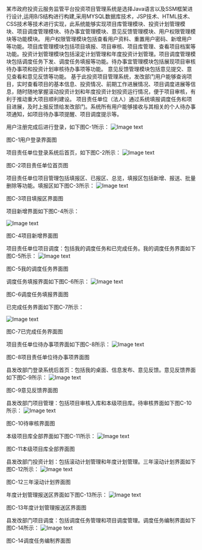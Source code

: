 某市政府投资云服务监管平台投资项目管理系统是选择Java语言以及SSM框架进行设计,运用B/S结构进行构建,采用MYSQL数据库技术，JSP技术、HTML技术、CSS技术等技术进行实现，此系统能够实现项目库管理模块、投资计划管理模块、项目调度管理模块、待办事宜管理模块、意见反馈管理模块、用户权限管理模块等功能模块。
用户权限管理模块包括查看用户资料、重置用户密码、新增用户等功能。项目库管理模块包括项目填报、项目审核、项目库管理、查看项目档案等功能。投资计划管理模块包括滚定计划管理和年度投资计划管理。项目调度管理模块包括调度任务下发、调度任务填报等功能。待办事宜管理模块包括展现项目审核待办事项和投资计划审核待办事项等功能。
意见反馈管理模块包括意见提交、意见查看和意见反馈等功能。
基于此投资项目管理系统，发改部门用户能够查询项目，实时查看项目的基本信息、投资情况、前期工作进展情况、项目调度进展等信息，随时随地掌握滚动投资计划和年度投资计划投资运行情况，便于项目审核，有利于推动重大项目顺利建设。
项目责任单位（法人）通过系统填报调度任务和项目进展，及时上报反馈给发改部门。系统所有用户能够接收与其相关的个人待办事项通知，如项目待办事项提醒、项目调度提示等。

用户注册完成后进行登录，如下图C-1所示：
![Image text](https://github.com/mhzj/zf/blob/main/%E7%99%BB%E5%BD%95%E7%95%8C%E9%9D%A2.png)

图C-1用户登录界面图

项目责任单位登录系统后首页，如下图C-2所示：
![Image text](https://github.com/mhzj/zf/blob/main/%E9%A1%B9%E7%9B%AE%E8%B4%A3%E4%BB%BB%E5%8D%95%E4%BD%8D%E9%A6%96%E9%A1%B5.png)

图C-2项目责任单位首页图

项目责任单位项目管理包括填报区、已报区、总览，填报区包括新增、报送、批量删除等功能。填报区如下图C-3所示：
![Image text](https://github.com/mhzj/zf/blob/main/%E9%A1%B9%E7%9B%AE%E5%A1%AB%E6%8A%A5%E5%8C%BA%E7%95%8C%E9%9D%A2.png)

图C-3项目填报区界面图

项目新增界面如下图C-4所示：

![Image text](https://github.com/mhzj/zf/blob/main/%E9%A1%B9%E7%9B%AE%E6%96%B0%E5%A2%9E%E7%95%8C%E9%9D%A2.png)

图C-4项目新增界面图

项目责任单位项目调度：包括我的调度任务和已完成任务。我的调度任务界面如下图C-5所示：
![Image text](https://github.com/mhzj/zf/blob/main/%E6%88%91%E7%9A%84%E8%B0%83%E5%BA%A6%E4%BB%BB%E5%8A%A1%E7%95%8C%E9%9D%A2.png)

图C-5我的调度任务界面图

调度任务填报界面如下图C-6所示：
![Image text](https://github.com/mhzj/zf/blob/main/%E8%B0%83%E5%BA%A6%E4%BB%BB%E5%8A%A1%E5%A1%AB%E6%8A%A5%E7%95%8C%E9%9D%A2.png)

图C-6调度任务填报界面图

已完成任务界面如下图C-7所示：

![Image text](https://github.com/mhzj/zf/blob/main/%E5%B7%B2%E5%AE%8C%E6%88%90%E4%BB%BB%E5%8A%A1%E7%95%8C%E9%9D%A2.png)

图C-7已完成任务界面图

项目责任单位待办事项界面如下图C-8所示：
![Image text](https://github.com/mhzj/zf/blob/main/%E9%A1%B9%E7%9B%AE%E8%B4%A3%E4%BB%BB%E5%8D%95%E4%BD%8D%E5%BE%85%E5%8A%9E%E4%BA%8B%E9%A1%B9%E7%95%8C%E9%9D%A2.png)

图C-8项目责任单位待办事项界面图

县发改部门登录系统后首页：包括我的桌面、信息发布、意见反馈。意见反馈界面如下图C-9所示：
![Image text](https://github.com/mhzj/zf/blob/main/%E6%84%8F%E8%A7%81%E5%8F%8D%E9%A6%88%E7%95%8C%E9%9D%A2.png)

图C-9意见反馈界面图

县发改部门项目管理：包括项目审核入库和本级项目库。待审核界面如下图C-10所示： 
![Image text](https://github.com/mhzj/zf/blob/main/%E5%BE%85%E5%AE%A1%E6%A0%B8%E7%95%8C%E9%9D%A2.png)

图C-10待审核界面图

本级项目库全部界面如下图C-11所示： 
![Image text](https://github.com/mhzj/zf/blob/main/%E6%9C%AC%E7%BA%A7%E9%A1%B9%E7%9B%AE%E5%BA%93%E5%85%A8%E9%83%A8%E7%95%8C%E9%9D%A2.png)

图C-11本级项目库全部界面图

县发改部门投资计划：包括滚动计划管理和年度计划管理。三年滚动计划界面如下图C-12所示：
![Image text](https://github.com/mhzj/zf/blob/main/%E4%B8%89%E5%B9%B4%E6%BB%9A%E5%8A%A8%E8%AE%A1%E5%88%92.png)

图C-12三年滚动计划界面图

年度计划管理报送区界面如下图C-13所示：
![Image text](https://github.com/mhzj/zf/blob/main/%E5%B9%B4%E5%BA%A6%E8%AE%A1%E5%88%92%E7%AE%A1%E7%90%86%E6%8A%A5%E9%80%81%E5%8C%BA%E7%95%8C%E9%9D%A2.png)

图C-13年度计划管理报送区界面图

县发改部门项目调度：包括调度任务管理和项目调度管理。调度任务编制界面如下图C-14所示：
![Image text](https://github.com/mhzj/zf/blob/main/%E8%B0%83%E5%BA%A6%E4%BB%BB%E5%8A%A1%E7%BC%96%E5%88%B6%E7%95%8C%E9%9D%A2%E5%9B%BE.png)

图C-14调度任务编制界面图

